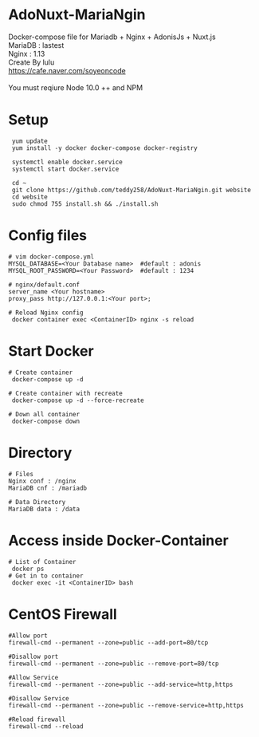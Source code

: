 # AdoNuxt-MariaNgin
Docker-compose file for Mariadb + Nginx + AdonisJs + Nuxt.js \
MariaDB : lastest \
Nginx : 1.13 \
Create By lulu \
https://cafe.naver.com/soyeoncode \
 \
 You must reqiure Node 10.0 ++ and NPM
# Setup
```
 yum update
 yum install -y docker docker-compose docker-registry

 systemctl enable docker.service
 systemctl start docker.service

 cd ~ 
 git clone https://github.com/teddy258/AdoNuxt-MariaNgin.git website
 cd website
 sudo chmod 755 install.sh && ./install.sh
```
# Config files
```
# vim docker-compose.yml
MYSQL_DATABASE=<Your Database name>  #default : adonis
MYSQL_ROOT_PASSWORD=<Your Password>  #default : 1234

# nginx/default.conf
server_name <Your hostname>
proxy_pass http://127.0.0.1:<Your port>;

# Reload Nginx config
 docker container exec <ContainerID> nginx -s reload
```
# Start Docker
```
# Create container
 docker-compose up -d

# Create container with recreate
 docker-compose up -d --force-recreate

# Down all container
 docker-compose down
```
# Directory
```
# Files
Nginx conf : /nginx 
MariaDB cnf : /mariadb

# Data Directory
MariaDB data : /data
```
# Access inside Docker-Container 
```
# List of Container
 docker ps
# Get in to container
 docker exec -it <ContainerID> bash
```

# CentOS Firewall
```
#Allow port
firewall-cmd --permanent --zone=public --add-port=80/tcp

#Disallow port
firewall-cmd --permanent --zone=public --remove-port=80/tcp

#Allow Service
firewall-cmd --permanent --zone=public --add-service=http,https

#Disallow Service
firewall-cmd --permanent --zone=public --remove-service=http,https

#Reload firewall
firewall-cmd --reload
```


